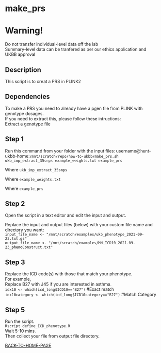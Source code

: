 # make_prs

# Warning!
Do not transfer individual-level data off the lab    
Summary-level data can be tranfered as per our ethics application and UKBB approval   

## Description
This script is to creat a PRS in PLINK2 

## Dependencies
To make a PRS you need to already have a pgen file from PLINK with genotype dosages.    
If you need to extract this, please follow these intructions:        
[Extract a genotype file](https://github.com/hunt-genes/how-to-ukbb/blob/main/extract/extract.md)    

## Step 1
Run this command from your folder with the input files: 
username@hunt-ukbb-home:`/mnt/scratch/repo/how-to-ukbb/make_prs.sh ukb_imp_extract_35snps example_weights.txt example_prs`

Where `ukb_imp_extract_35snps`

Where `example_weights.txt`

Where `example_prs`

## Step 2
Open the script in a text editor and edit the input and output.     

Replace the input and output files (below) with your custom file name and directory you want:      
`input_file_name <- "/mnt/scratch/examples/ukb_phenotype_2021-09-23.txt.gz"`    
`output_file_name <- "/mnt/scratch/examples/MN_ICD10_2021-09-23_phenoConstruct.txt"`     

## Step 3
Replace the ICD code(s) with those that match your phenotype.  
For example,     
Replace B27 with J45 if you are interested in asthma.    
`idx10 <- which(icd_long$ICD10=="B27")` #Exact match    
`idx10category <- which(icd_long$ICD10category=="B27")` #Match Category     

## Step 5
Run the script.   
`Rscript define_ICD_phenotype.R`    
Wait 5-10 mins.   
Then collect your file from output file directory.     

[BACK-TO-HOME-PAGE](https://github.com/benbrumpton/how-to-ukbb)
